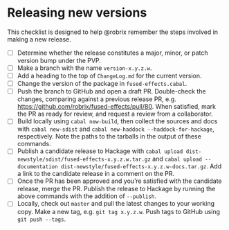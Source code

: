 # Releasing new versions

This checklist is designed to help @robrix remember the steps involved in making a new release.

- [ ] Determine whether the release constitutes a major, minor, or patch version bump under the PVP.
- [ ] Make a branch with the name `version-x.y.z.w`.
- [ ] Add a heading to the top of `ChangeLog.md` for the current version.
- [ ] Change the version of the package in `fused-effects.cabal`.
- [ ] Push the branch to GitHub and open a draft PR. Double-check the changes, comparing against a previous release PR, e.g. https://github.com/robrix/fused-effects/pull/80. When satisfied, mark the PR as ready for review, and request a review from a collaborator.
- [ ] Build locally using `cabal new-build`, then collect the sources and docs with `cabal new-sdist` and `cabal new-haddock --haddock-for-hackage`, respectively. Note the paths to the tarballs in the output of these commands.
- [ ] Publish a candidate release to Hackage with `cabal upload dist-newstyle/sdist/fused-effects-x.y.z.w.tar.gz` and `cabal upload --documentation dist-newstyle/fused-effects-x.y.z.w-docs.tar.gz`. Add a link to the candidate release in a comment on the PR.
- [ ] Once the PR has been approved and you’re satisfied with the candidate release, merge the PR. Publish the release to Hackage by running the above commands with the addition of `--publish`.
- [ ] Locally, check out `master` and pull the latest changes to your working copy. Make a new tag, e.g. `git tag x.y.z.w`. Push tags to GitHub using `git push --tags`.
